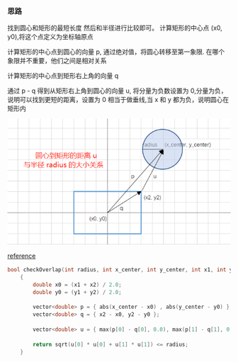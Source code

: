 ### 思路
找到圆心和矩形的最短长度 然后和半径进行比较即可。
计算矩形的中心点 (x0, y0),将这个点定义为坐标轴原点

计算矩形的中心点到圆心的向量 p, 通过绝对值，将圆心转移至第一象限. 在哪个象限并不重要，他们之间是相对关系

计算矩形的中心点到矩形右上角的向量 q

通过 p - q 得到从矩形右上角到圆心的向量 u, 将分量为负数设置为 0,分量为负，说明可以找到更短的距离，设置为 0 相当于做垂线,当 x 和 y 都为负，说明圆心在矩形内

![img](https://github.com/haemos/Practice/blob/master/image/4da31cb5f04a1d88ae8b625f0b06788b9294ee59c57ff1be7a57228a3a07728b-%E5%9B%BE%E7%89%87.png)

[reference](https://pic.leetcode-cn.com/4da31cb5f04a1d88ae8b625f0b06788b9294ee59c57ff1be7a57228a3a07728b-%E5%9B%BE%E7%89%87.png)

~~~ c++
bool checkOverlap(int radius, int x_center, int y_center, int x1, int y1, int x2, int y2) 
    {
        double x0 = (x1 + x2) / 2.0;
        double y0 = (y1 + y2) / 2.0;

        vector<double> p = { abs(x_center - x0) , abs(y_center - y0) };
        vector<double> q = { x2 - x0, y2 - y0 };
        
        vector<double> u = { max(p[0] - q[0], 0.0), max(p[1] - q[1], 0.0) };

        return sqrt(u[0] * u[0] + u[1] * u[1]) <= radius;   
    }

~~~
